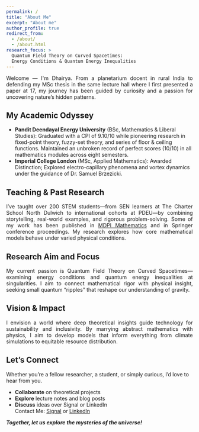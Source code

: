 ```yaml
---
permalink: /  
title: "About Me"  
excerpt: "About me"  
author_profile: true  
redirect_from:  
  - /about/  
  - /about.html  
research_focus: >
  Quantum Field Theory on Curved Spacetimes:
  Energy Conditions & Quantum Energy Inequalities
---  
```

<div style="text-align: justify;"> 
Welcome — I'm Dhairya. From a planetarium docent in rural India to defending my MSc thesis in the same lecture hall where I first presented a paper at 17, my journey has been guided by curiosity and a passion for uncovering nature’s hidden patterns.
</div>

## My Academic Odyssey  
- **Pandit Deendayal Energy University** (BSc, Mathematics & Liberal Studies): Graduated with a CPI of 9.10/10 while pioneering research in fixed-point theory, fuzzy-set theory, and series of floor & ceiling functions. Maintained an unbroken record of perfect scores (10/10) in all mathematics modules across eight semesters.
- **Imperial College London** (MSc, Applied Mathematics): Awarded Distinction; Explored electro-capillary phenomena and vortex dynamics under the guidance of Dr. Samuel Brzezicki.

## Teaching & Past Research  
<div style="text-align: justify;"> 
I’ve taught over 200 STEM students—from SEN learners at The Charter School North Dulwich to international cohorts at PDEU—by combining storytelling, real-world examples, and rigorous problem-solving. Some of my work has been published in <a href="https://www.mdpi.com/journal/mathematics">MDPI Mathematics</a> and in Springer conference proceedings. My research explores how core mathematical models behave under varied physical conditions.
</div>

## Research Aim and Focus  
<div style="text-align: justify;">
My current passion is Quantum Field Theory on Curved Spacetimes—examining energy conditions and quantum energy inequalities at singularities. I aim to connect mathematical rigor with physical insight, seeking small quantum “ripples” that reshape our understanding of gravity.
</div>

## Vision & Impact  
<div style="text-align: justify;">
I envision a world where deep theoretical insights guide technology for sustainability and inclusivity. By marrying abstract mathematics with physics, I aim to develop models that inform everything from climate simulations to equitable resource distribution.
</div>

## Let’s Connect  
Whether you’re a fellow researcher, a student, or simply curious, I’d love to hear from you.  
- **Collaborate** on theoretical projects  
- **Explore** lecture notes and blog posts  
- **Discuss** ideas over Signal or LinkedIn  
Contact Me: [Signal](https://signal.me/#eu/irdorGIukyc7Gz8n648RzyfslZuwUsgwuKfmu8ChpQ9fVgVhG6BDAK2xoQoQKXZ5) or [LinkedIn](https://www.linkedin.com/in/dshah08)


**_Together, let us explore the mysteries of the universe!_**
